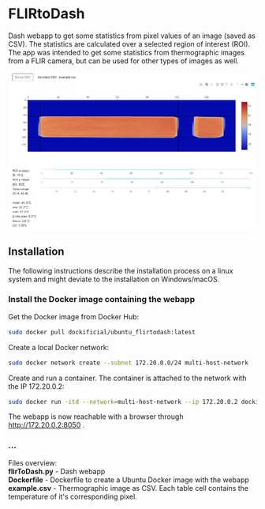 # FLIRtoDash
Dash webapp to get some statistics from pixel values of an image (saved as CSV). The statistics are calculated over a selected region of interest (ROI). The app was intended to get some statistics from thermographic images from a FLIR camera, but can be used for other types of images as well.

![FLIRtoDash screenshot](https://github.com/gitificial/FLIRtoDash/blob/master/screenshot.png)


## Installation
The following instructions describe the installation process on a linux system and might deviate to the installation on Windows/macOS.

### Install the Docker image containing the webapp
Get the Docker image from Docker Hub:
```bash
sudo docker pull dockificial/ubuntu_flirtodash:latest
```
Create a local Docker network:
```bash
sudo docker network create --subnet 172.20.0.0/24 multi-host-network
```
Create and run a container. The container is attached to the network with the IP 172.20.0.2:
```bash
sudo docker run -itd --network=multi-host-network --ip 172.20.0.2 dockificial/ubuntu_flirtodash:latest
```
The webapp is now reachable with a browser through http://172.20.0.2:8050 .

### ...

Files overview:<br/>
**flirToDash.py** - Dash webapp<br/>
**Dockerfile** - Dockerfile to create a Ubuntu Docker image with the webapp<br/>
**example.csv** - Thermographic image as CSV. Each table cell contains the temperature of it's corresponding pixel.


